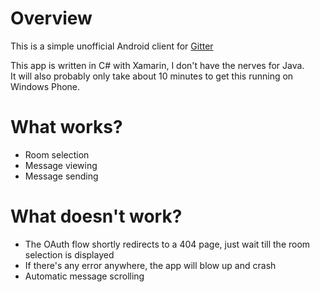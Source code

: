 # Overview

This is a simple unofficial Android client for [Gitter](http://gitter.im)

This app is written in C# with Xamarin, I don't have the nerves for Java.  
It will also probably only take about 10 minutes to get this running on Windows Phone.

# What works?
- Room selection
- Message viewing
- Message sending

# What doesn't work?
- The OAuth flow shortly redirects to a 404 page, just wait till the room selection is displayed
- If there's any error anywhere, the app will blow up and crash
- Automatic message scrolling
